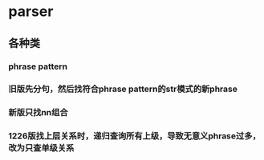 # parser
## 各种类
### phrase pattern
### 旧版先分句，然后找符合phrase pattern的str模式的新phrase
### 新版只找nn组合
### 1226版找上层关系时，递归查询所有上级，导致无意义phrase过多，改为只查单级关系

